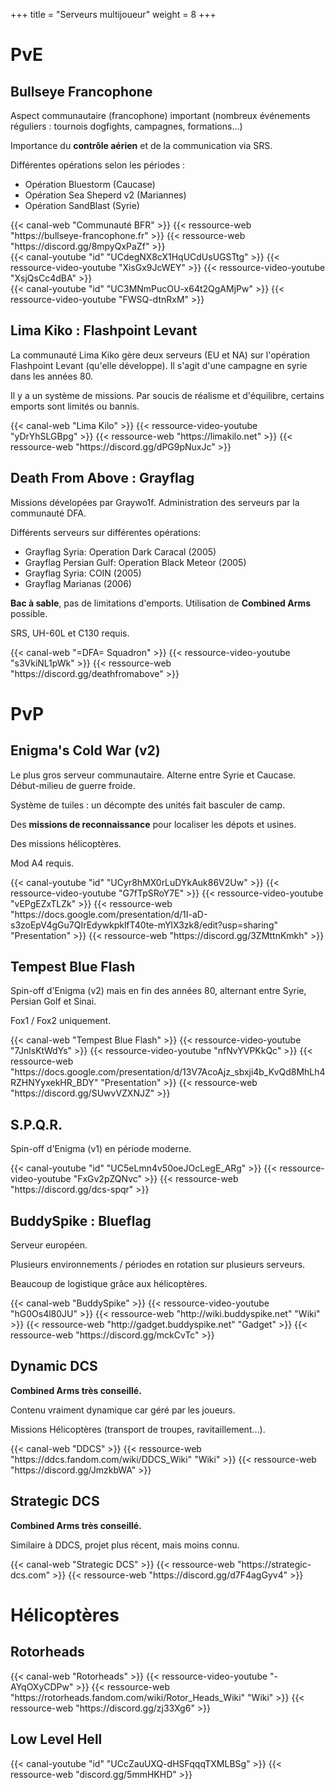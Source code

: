 +++
title = "Serveurs multijoueur"
weight = 8
+++

# PvE

## Bullseye Francophone

Aspect communautaire (francophone) important (nombreux événements réguliers : tournois dogfights, campagnes, formations...)

Importance du **contrôle aérien** et de la communication via SRS.

Différentes opérations selon les périodes :
- Opération Bluestorm (Caucase)
- Opération Sea Sheperd v2 (Mariannes)
- Opération SandBlast (Syrie)

<div class="contenu">
{{< canal-web "Communauté BFR" >}}
{{< ressource-web "https://bullseye-francophone.fr" >}}
{{< ressource-web "https://discord.gg/8mpyQxPaZf" >}}
</div>

<div class="contenu"> <!-- Romain Ferchat //-->
{{< canal-youtube "id" "UCdegNX8cX1HqUCdUsUGSTtg" >}}
{{< ressource-video-youtube "XisGx9JcWEY" >}}
{{< ressource-video-youtube "XsjQsCc4dBA" >}}
</div>

<div class="contenu"> <!-- Stan Hursiak //-->
{{< canal-youtube "id" "UC3MNmPucOU-x64t2QgAMjPw" >}}
{{< ressource-video-youtube "FWSQ-dtnRxM" >}}
</div>

## Lima Kiko : Flashpoint Levant

La communauté Lima Kiko gère deux serveurs (EU et NA) sur l'opération Flashpoint Levant (qu'elle développe). Il s'agit d'une campagne en syrie dans les années 80.

Il y a un système de missions. Par soucis de réalisme et d'équilibre, certains emports sont limités ou bannis.

<div class="contenu">
{{< canal-web "Lima Kilo" >}}
{{< ressource-video-youtube "yDrYhSLGBpg" >}}
{{< ressource-web "https://limakilo.net" >}}
{{< ressource-web "https://discord.gg/dPG9pNuxJc" >}}
</div>

## Death From Above : Grayflag

Missions dévelopées par Graywo1f. Administration des serveurs par la communauté DFA.

Différents serveurs sur différentes opérations:
- Grayflag Syria: Operation Dark Caracal (2005)
- Grayflag Persian Gulf: Operation Black Meteor (2005)
- Grayflag Syria: COIN (2005)
- Grayflag Marianas (2006)

**Bac à sable**, pas de limitations d'emports. Utilisation de **Combined Arms** possible.

SRS, UH-60L et C130 requis.

<div class="contenu">
{{< canal-web "=DFA= Squadron" >}}
{{< ressource-video-youtube "s3VkiNL1pWk" >}}
{{< ressource-web "https://discord.gg/deathfromabove" >}}
</div>

# PvP

## Enigma's Cold War (v2)

Le plus gros serveur communautaire. Alterne entre Syrie et Caucase. Début-milieu de guerre froide.

Système de tuiles : un décompte des unités fait basculer de camp.

Des **missions de reconnaissance** pour localiser les dépots et usines.

Des missions hélicoptères.

Mod A4 requis.

<div class="contenu"> <!-- Enigma //-->
{{< canal-youtube "id" "UCyr8hMX0rLuDYkAuk86V2Uw" >}}
{{< ressource-video-youtube "G7fTpSRoY7E" >}}
{{< ressource-video-youtube "vEPgEZxTLZk" >}}
{{< ressource-web "https://docs.google.com/presentation/d/1I-aD-s3zoEpV4gGu7QIrEdywkpklfT40te-mYlX3zk8/edit?usp=sharing" "Presentation" >}}
{{< ressource-web "https://discord.gg/3ZMttnKmkh" >}}
</div>

## Tempest Blue Flash
Spin-off d'Enigma (v2) mais en fin des années 80, alternant entre Syrie, Persian Golf et Sinai.

Fox1 / Fox2 uniquement.

<div class="contenu">
{{< canal-web "Tempest Blue Flash" >}}
{{< ressource-video-youtube "7JnlsKtWdYs" >}}
{{< ressource-video-youtube "nfNvYVPKkQc" >}}
{{< ressource-web "https://docs.google.com/presentation/d/13V7AcoAjz_sbxji4b_KvQd8MhLh4RZHNYyxekHR_BDY" "Presentation" >}}
{{< ressource-web "https://discord.gg/SUwvVZXNJZ" >}}
</div>

## S.P.Q.R.
Spin-off d'Enigma (v1) en période moderne.

<div class="contenu">
{{< canal-youtube "id" "UC5eLmn4v50oeJOcLegE_ARg" >}}
{{< ressource-video-youtube "FxGv2pZQNvc" >}}
{{< ressource-web "https://discord.gg/dcs-spqr" >}}
</div>

## BuddySpike : Blueflag
Serveur européen.

Plusieurs environnements / périodes en rotation sur plusieurs serveurs.

Beaucoup de logistique grâce aux hélicoptères.

<div class="contenu">
{{< canal-web "BuddySpike" >}}
{{< ressource-video-youtube "hG0Os4l80JU" >}}
{{< ressource-web "http://wiki.buddyspike.net" "Wiki" >}}
{{< ressource-web "http://gadget.buddyspike.net" "Gadget" >}}
{{< ressource-web "https://discord.gg/mckCvTc" >}}
</div>

## Dynamic DCS
**Combined Arms très conseillé.**

Contenu vraiment dynamique car géré par les joueurs.

Missions Hélicoptères (transport de troupes, ravitaillement...).

<div class="contenu">
{{< canal-web "DDCS" >}}
{{< ressource-web "https://ddcs.fandom.com/wiki/DDCS_Wiki" "Wiki" >}}
{{< ressource-web "https://discord.gg/JmzkbWA" >}}
</div>

## Strategic DCS
**Combined Arms très conseillé.**

Similaire à DDCS, projet plus récent, mais moins connu.

<div class="contenu">
{{< canal-web "Strategic DCS" >}}
{{< ressource-web "https://strategic-dcs.com" >}}
{{< ressource-web "https://discord.gg/d7F4agGyv4" >}}
</div>

# Hélicoptères

## Rotorheads
<div class="contenu">
{{< canal-web "Rotorheads" >}}
{{< ressource-video-youtube "-AYqOXyCDPw" >}}
{{< ressource-web "https://rotorheads.fandom.com/wiki/Rotor_Heads_Wiki" "Wiki" >}}
{{< ressource-web "https://discord.gg/zj33Xg6" >}}
</div>

## Low Level Hell

<div class="contenu">
{{< canal-youtube "id" "UCcZauUXQ-dHSFqqqTXMLBSg" >}}
{{< ressource-web "discord.gg/5mmHKHD" >}}
</div>

